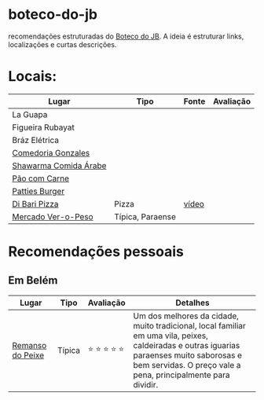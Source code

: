 # boteco-do-jb
recomendações estruturadas do [Boteco do JB](https://botecodojb.com/). A ideia é estruturar links, localizações e curtas descrições.

# Locais:

| Lugar | Tipo | Fonte | Avaliação 
| --- | --- | --- | --- | 
| La Guapa 
| Figueira Rubayat
| Bráz Elétrica
| [Comedoria Gonzales](https://www.instagram.com/comedoriagonzales/?hl=en)
| [Shawarma Comida Árabe](https://www.instagram.com/aboudsiria/?hl=en)
| [Pão com Carne](https://www.instagram.com/paocomcarne_hamburgueria/?hl=en)
| [Patties Burger](https://www.instagram.com/pattiesburger/?hl=en)
| [Di Bari Pizza](https://www.instagram.com/dibaripizza/?hl=en) | Pizza | [vídeo](https://www.youtube.com/watch?v=kSA1xkzeZ_k&ab_channel=BotecodoJB)
| [Mercado Ver-o-Peso](https://www.instagram.com/veropesodaculturaparaense/?hl=en) | Típica, Paraense  

# Recomendações pessoais 

## Em Belém
| Lugar | Tipo | Avaliação | Detalhes
| --- | --- | --- | --- | 
| [Remanso do Peixe](https://www.instagram.com/remansodopeixe/?hl=en) | Típica | :star: :star: :star: :star: :star:| Um dos melhores da cidade, muito tradicional, local familiar em uma vila, peixes, caldeiradas e outras iguarias paraenses muito saborosas e bem servidas. O preço vale a pena, principalmente para dividir.
